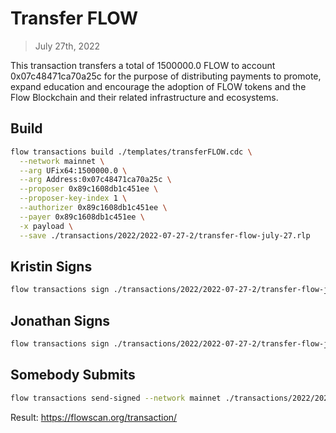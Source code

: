 # Transfer FLOW

> July 27th, 2022

This transaction transfers a total of 1500000.0 FLOW to account 0x07c48471ca70a25c for the purpose of distributing payments to promote, expand education and encourage the adoption of FLOW tokens and the Flow Blockchain and their related infrastructure and ecosystems.

## Build

```sh
flow transactions build ./templates/transferFLOW.cdc \
  --network mainnet \
  --arg UFix64:1500000.0 \
  --arg Address:0x07c48471ca70a25c \
  --proposer 0x89c1608db1c451ee \
  --proposer-key-index 1 \
  --authorizer 0x89c1608db1c451ee \
  --payer 0x89c1608db1c451ee \
  -x payload \
  --save ./transactions/2022/2022-07-27-2/transfer-flow-july-27.rlp
```

## Kristin Signs

```sh
flow transactions sign ./transactions/2022/2022-07-27-2/transfer-flow-july-27.rlp --signer kristin --config-path flow-new.json --filter payload --save ./transactions/2022/2022-07-27-2/transfer-flow-july-27-sig-1.rlp
```

## Jonathan Signs

```sh
flow transactions sign ./transactions/2022/2022-07-27-2/transfer-flow-july-27-sig-1.rlp --signer jonathan --filter payload --save ./transactions/2022/2022-07-27-2/transfer-flow-july-27-sig-2.rlp
```

## Somebody Submits

```sh
flow transactions send-signed --network mainnet ./transactions/2022/2022-07-27-2/transfer-flow-july-27-sig-2.rlp
```

Result: https://flowscan.org/transaction/
